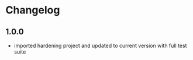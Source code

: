 # Changelog

## 1.0.0

* imported hardening project and updated to current version with full test suite
